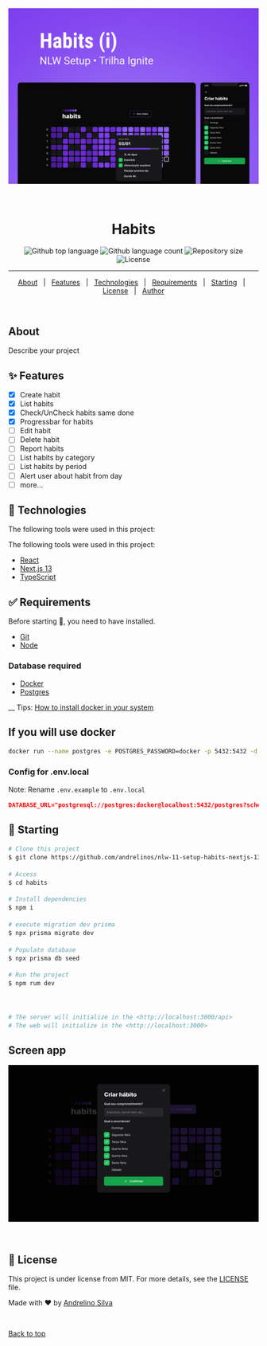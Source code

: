 <div align="center" id="top">
  <img src="./.github/images/cover.png" alt="Nlw 11 Habits" />

  &#xa0;

  <!-- <a href="https://nlw-11-habits.netlify.app">Demo</a> -->
</div>

<h1 align="center">Habits</h1>

<p align="center">
  <img alt="Github top language" src="https://img.shields.io/github/languages/top/andrelinos/nlw-11-setup-habits-nextjs-13?color=56BEB8">

  <img alt="Github language count" src="https://img.shields.io/github/languages/count/andrelinos/nlw-11-setup-habits-nextjs-13?color=56BEB8">

  <img alt="Repository size" src="https://img.shields.io/github/repo-size/andrelinos/nlw-11-setup-habits-nextjs-13?color=56BEB8">

  <img alt="License" src="https://img.shields.io/github/license/andrelinos/nlw-11-setup-habits-nextjs-13?color=56BEB8">

</p>

<hr>

<p align="center">
  <a href="#about">About</a> &#xa0; | &#xa0;
  <a href="#sparkles-features">Features</a> &#xa0; | &#xa0;
  <a href="#rocket-technologies">Technologies</a> &#xa0; | &#xa0;
  <a href="#white_check_mark-requirements">Requirements</a> &#xa0; | &#xa0;
  <a href="#checkered_flag-starting">Starting</a> &#xa0; | &#xa0;
  <a href="#memo-license">License</a> &#xa0; | &#xa0;
  <a href="https://github.com/andrelinos" target="_blank">Author</a>
</p>

<br>

## About ##

Describe your project

## :sparkles: Features ##

- [x] Create habit
- [x] List habits
- [x] Check/UnCheck habits same done
- [x] Progressbar for habits
- [ ] Edit habit
- [ ] Delete habit
- [ ] Report habits
- [ ] List habits by category
- [ ] List habits by period
- [ ] Alert user about habit from day
- [ ] more...

## :rocket: Technologies ##

The following tools were used in this project:

The following tools were used in this project:

- [React](https://pt-br.reactjs.org/)
- [Next.js 13](https://nextjs.org/)
- [TypeScript](https://www.typescriptlang.org/)

## :white_check_mark: Requirements ##

Before starting :checkered_flag:, you need to have installed.

- [Git](https://git-scm.com)
- [Node](https://nodejs.org/en/)

### Database required ###

- [Docker](https://www.docker.com/)
- [Postgres](https://www.postgresql.org/)

__ Tips: [How to install docker in your system](https://docs.docker.com/desktop/)

## If you will use docker ##

```bash
docker run --name postgres -e POSTGRES_PASSWORD=docker -p 5432:5432 -d postgres

```

### Config for .env.local ###

Note: Rename ``.env.example`` to ``.env.local``

```json
DATABASE_URL="postgresql://postgres:docker@localhost:5432/postgres?schema=habits"
```

## :checkered_flag: Starting ##

```bash
# Clone this project
$ git clone https://github.com/andrelinos/nlw-11-setup-habits-nextjs-13 habits

# Access
$ cd habits

# Install dependencies
$ npm i 

# execute migration dev prisma
$ npx prisma migrate dev

# Populate database
$ npx prisma db seed

# Run the project
$ npm rum dev 



# The server will initialize in the <http://localhost:3000/api>
# The web will initialize in the <http://localhost:3000>

```

## Screen app

<div align="center" id="web">
  <img src="./.github/images/web.png" alt="Nlw 11 Habits" />

  &#xa0;

  <!-- <a href="https://nlw-11-habits.netlify.app">Demo</a> -->
</div>

## :memo: License ##

This project is under license from MIT. For more details, see the [LICENSE](LICENSE.md) file.

Made with :heart: by <a href="https://github.com/andrelinos" target="_blank">Andrelino Silva</a>

&#xa0;

<a href="#top">Back to top</a>
